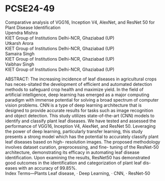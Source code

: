 # PCSE24-49
Comparative analysis of VGG16, Inception V4, AlexNet, and ResNet 50 for Plant Disease Identification \
Upendra Mishra\
KIET Group of Institutions Delhi-NCR, Ghaziabad (UP) \
Utkarsh Arora \
KIET Group of Institutions Delhi-NCR, Ghaziabad (UP) \
Samaira Singh \
KIET Group of Institutions Delhi-NCR, Ghaziabad (UP) \
Vaibhav Singh \
KIET Group of Institutions Delhi-NCR, Ghaziabad (UP)

ABSTRACT: The increasing incidence of leaf diseases in agricultural crops has neces-sitated the development of efficient and automated detection methods to safeguard crop health and maximize yield. In the field of artificial intelligence, deep learning has emerged as a major computing paradigm with immense potential for solving a broad spectrum of computer vision problems. CNN is a type of deep learning architecture that is designed to provide accurate results for tasks such as image recognition and object detection. This study utilizes state-of-the-art (CNN) models to identify and classify plant leaf diseases. We have tested and assessed the performance of VGG16, Inception V4, AlexNet, and ResNet 50. Leveraging the power of deep learning, particularly transfer learning, this study presents a strong model which has the potential to accurately classify plant leaf diseases based on high- resolution images. The proposed methodology involves dataset curation, preprocessing, and fine- tuning of the ResNet-50 architecture, demonstrating its efficacy in automating leaf disease identification. Upon examining the results, ResNet50 has demonstrated good outcomes in the identification and categorization of plant leaf dis-eases with an accuracy of 99.85%.\
Index Terms—Plants Leaf disease, · Deep Learning, · CNN, · ResNet-50

